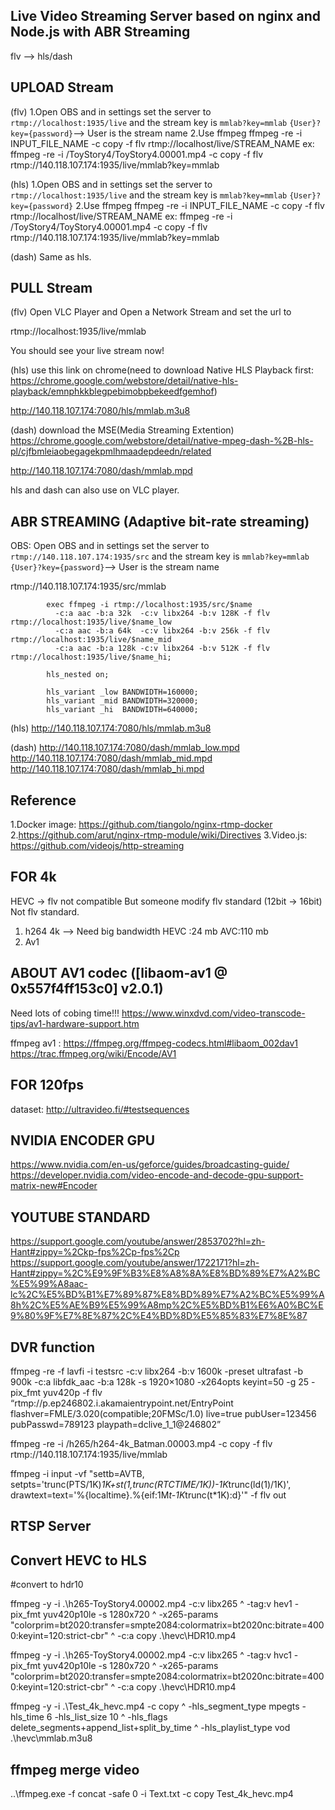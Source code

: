 
## Live Video Streaming Server based on nginx and Node.js with ABR Streaming

flv --> hls/dash

## UPLOAD Stream
(flv)
1.Open OBS and in settings set the server to `rtmp://localhost:1935/live` and the stream key is `mmlab?key=mmlab`  `{User}?key={password}`--> User is the stream name
2.Use ffmpeg
ffmpeg -re -i INPUT_FILE_NAME -c copy -f flv rtmp://localhost/live/STREAM_NAME
ex: ffmpeg -re -i /ToyStory4/ToyStory4.00001.mp4 -c copy -f flv rtmp://140.118.107.174:1935/live/mmlab?key=mmlab

(hls)
1.Open OBS and in settings set the server to `rtmp://localhost:1935/live` and the stream key is `mmlab?key=mmlab`  `{User}?key={password}`
2.Use ffmpeg
ffmpeg -re -i INPUT_FILE_NAME -c copy -f flv rtmp://localhost/live/STREAM_NAME
ex: ffmpeg -re -i /ToyStory4/ToyStory4.00001.mp4 -c copy -f flv rtmp://140.118.107.174:1935/live/mmlab?key=mmlab

(dash)
Same as hls.

## PULL Stream
(flv)
Open VLC Player and Open a Network Stream and set the url to 

rtmp://localhost:1935/live/mmlab

You should see your live stream now!

(hls)
use this link on chrome(need to download Native HLS Playback first: https://chrome.google.com/webstore/detail/native-hls-playback/emnphkkblegpebimobpbekeedfgemhof)

http://140.118.107.174:7080/hls/mmlab.m3u8 

(dash)
download the MSE(Media Streaming Extention) https://chrome.google.com/webstore/detail/native-mpeg-dash-%2B-hls-pl/cjfbmleiaobegagekpmlhmaadepdeedn/related

http://140.118.107.174:7080/dash/mmlab.mpd


hls and dash can also use on VLC player.

## ABR STREAMING (Adaptive bit-rate streaming)

OBS: Open OBS and in settings set the server to `rtmp://140.118.107.174:1935/src` and the stream key is `mmlab?key=mmlab`  `{User}?key={password}`--> User is the stream name

rtmp://140.118.107.174:1935/src/mmlab

            exec ffmpeg -i rtmp://localhost:1935/src/$name
              -c:a aac -b:a 32k  -c:v libx264 -b:v 128K -f flv rtmp://localhost:1935/live/$name_low
              -c:a aac -b:a 64k  -c:v libx264 -b:v 256k -f flv rtmp://localhost:1935/live/$name_mid
              -c:a aac -b:a 128k -c:v libx264 -b:v 512K -f flv rtmp://localhost:1935/live/$name_hi;

            hls_nested on;

            hls_variant _low BANDWIDTH=160000;
            hls_variant _mid BANDWIDTH=320000;
            hls_variant _hi  BANDWIDTH=640000;

(hls)
http://140.118.107.174:7080/hls/mmlab.m3u8 


(dash)
http://140.118.107.174:7080/dash/mmlab_low.mpd
http://140.118.107.174:7080/dash/mmlab_mid.mpd
http://140.118.107.174:7080/dash/mmlab_hi.mpd

## Reference 
1.Docker image: https://github.com/tiangolo/nginx-rtmp-docker 
2.https://github.com/arut/nginx-rtmp-module/wiki/Directives
3.Video.js: https://github.com/videojs/http-streaming

## FOR 4k

HEVC -> flv not compatible
But someone modify flv standard (12bit -> 16bit)
Not flv standard.

1. h264 4k --> Need big bandwidth     HEVC :24 mb AVC:110 mb
2. Av1

## ABOUT AV1 codec ([libaom-av1 @ 0x557f4ff153c0] v2.0.1)
Need lots of cobing time!!!
https://www.winxdvd.com/video-transcode-tips/av1-hardware-support.htm

ffmpeg av1 : https://ffmpeg.org/ffmpeg-codecs.html#libaom_002dav1
https://trac.ffmpeg.org/wiki/Encode/AV1

## FOR 120fps
dataset:
http://ultravideo.fi/#testsequences

## NVIDIA ENCODER GPU
https://www.nvidia.com/en-us/geforce/guides/broadcasting-guide/
https://developer.nvidia.com/video-encode-and-decode-gpu-support-matrix-new#Encoder

## YOUTUBE STANDARD
https://support.google.com/youtube/answer/2853702?hl=zh-Hant#zippy=%2Ckp-fps%2Cp-fps%2Cp
https://support.google.com/youtube/answer/1722171?hl=zh-Hant#zippy=%2C%E9%9F%B3%E8%A8%8A%E8%BD%89%E7%A2%BC%E5%99%A8aac-lc%2C%E5%BD%B1%E7%89%87%E8%BD%89%E7%A2%BC%E5%99%A8h%2C%E5%AE%B9%E5%99%A8mp%2C%E5%BD%B1%E6%A0%BC%E9%80%9F%E7%8E%87%2C%E4%BD%8D%E5%85%83%E7%8E%87




## DVR function



 ffmpeg -re -f lavfi -i testsrc -c:v libx264 -b:v 1600k -preset ultrafast -b 900k -c:a libfdk_aac -b:a 128k -s 1920×1080 -x264opts keyint=50 -g 25 -pix_fmt yuv420p -f flv “rtmp://p.ep246802.i.akamaientrypoint.net/EntryPoint flashver=FMLE/3.020(compatible;20FMSc/1.0) live=true pubUser=123456 pubPasswd=789123 playpath=dclive_1_1@246802”

 ffmpeg -re -i /h265/h264-4k_Batman.00003.mp4 -c copy -f flv rtmp://140.118.107.174:1935/live/mmlab


 ffmpeg -i input
       -vf "settb=AVTB,
            setpts='trunc(PTS/1K)*1K+st(1,trunc(RTCTIME/1K))-1K*trunc(ld(1)/1K)',
            drawtext=text='%{localtime}.%{eif\:1M*t-1K*trunc(t*1K)\:d}'"
       -f flv out

## RTSP Server


## Convert HEVC to HLS

#convert to hdr10

ffmpeg -y -i .\h265-ToyStory4.00002.mp4 -c:v libx265 ^
    -tag:v hev1 -pix_fmt yuv420p10le -s 1280x720 ^
    -x265-params "colorprim=bt2020:transfer=smpte2084:colormatrix=bt2020nc:bitrate=4000:keyint=120:strict-cbr" ^
    -c:a copy .\hevc\HDR10.mp4

ffmpeg -y -i .\h265-ToyStory4.00002.mp4 -c:v libx265 ^
    -tag:v hvc1 -pix_fmt yuv420p10le -s 1280x720 ^
    -x265-params "colorprim=bt2020:transfer=smpte2084:colormatrix=bt2020nc:bitrate=4000:keyint=120:strict-cbr" ^
    -c:a copy .\hevc\HDR10.mp4



ffmpeg -y -i .\Test_4k_hevc.mp4 -c copy ^
    -hls_segment_type mpegts -hls_time 6 -hls_list_size 10 ^
    -hls_flags delete_segments+append_list+split_by_time ^
    -hls_playlist_type vod .\hevc\mmlab.m3u8


## ffmpeg merge video

..\ffmpeg.exe -f concat -safe 0 -i Text.txt -c copy Test_4k_hevc.mp4
